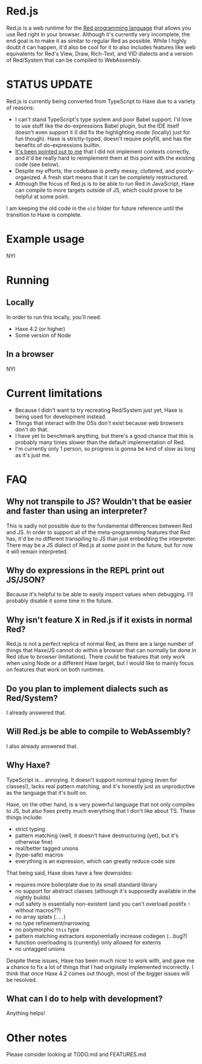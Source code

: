﻿# Red.js

Red.js is a web runtime for the [Red programming language](https://www.red-lang.org/) that allows you use Red right in your browser. Although it's currently very incomplete, the end goal is to make it as similar to regular Red as possible. While I highly doubt it can happen, it'd also be cool for it to also includes features like web equivalents for Red's View, Draw, Rich-Text, and VID dialects and a version of Red/System that can be compiled to WebAssembly.


# STATUS UPDATE
Red.js is currently being converted from TypeScript to Haxe due to a variety of reasons:
- I can't stand TypeScript's type system and poor Babel support. I'd love to use stuff like the do-expressions Babel plugin, but the IDE itself doesn't even support it (I did fix the highlighting mode (locally) just for fun though). Haxe is strictly-typed, doesn't require polyfill, and has the benefits of do-expressions builtin.
- [It's been pointed out to me](https://gitter.im/red/red.js?at=5f38e2acb7818b3998fdef69) that I did not implement contexts correctly, and it'd be really hard to reimplement them at this point with the existing code (see below).
- Despite my efforts, the codebase is pretty messy, cluttered, and poorly-organized. A fresh start means that it can be completely restructured.
- Although the focus of Red.js is to be able to run Red in JavaScript, Haxe can compile to more targets outside of JS, which could prove to be helpful at some point.

I am keeping the old code in the `old` folder for future reference until the transition to Haxe is complete.


# Example usage

NYI


# Running

## Locally
In order to run this locally, you'll need:
- Haxe 4.2 (or higher)
- Some version of Node


## In a browser

NYI


# Current limitations

- Because I didn't want to try recreating Red/System just yet, Haxe is being used for development instead.
- Things that interact with the OSs don't exist because web browsers don't do that.
- I have yet to benchmark anything, but there's a good chance that this is probably many times slower than the default implementation of Red.
- I'm currently only 1 person, so progress is gonna be kind of slow as long as it's just me.


# FAQ

## Why not transpile to JS? Wouldn't that be easier and faster than using an interpreter?
This is sadly not possible due to the fundamental differences between Red and JS.
In order to support all of the meta-programming features that Red has, it'd be no
different transpiling to JS than just embedding the interpreter. There may be a
JS dialect of Red.js at some point in the future, but for now it will remain interpreted.


## Why do expressions in the REPL print out JS/JSON?
Because it's helpful to be able to easily inspect values when debugging. I'll probably
disable it some time in the future.


## Why isn't feature X in Red.js if it exists in normal Red?
Red.js is not a perfect replica of normal Red, as there are a large number of things
that Haxe/JS cannot do within a browser that can normally be done in Red (due to browser limitations).
There *could* be features that only work when using Node or a different Haxe target, but
I would like to mainly focus on features that work on both runtimes.


## Do you plan to implement dialects such as Red/System?
I already answered that.


## Will Red.js be able to compile to WebAssembly?
I also already answered that.


## Why Haxe?
TypeScript is... annoying. It doesn't support nominal typing (even for classes!), lacks real pattern matching, and it's honestly just as unproductive as the language that it's built on.

Haxe, on the other hand, is a very powerful language that not only compiles to JS, but also fixes pretty much everything that I don't like about TS. These things include:
- strict typing
- pattern matching (well, it doesn't have destructuring (yet), but it's otherwise fine)
- real/better tagged unions
- (type-safe) macros
- everything is an expression, which can greatly reduce code size

That being said, Haxe does have a few downsides:
- requires more boilerplate due to its small standard library
- no support for abstract classes (although it's supposedly available in the nightly builds)
- null safety is essentially non-existent (and you can't overload postifx `!` without macros??)
- no array splats (`...`)
- no type refinement/narrowing
- no polymorphic `this` type
- pattern matching extractors exponentially increase codegen (...bug?)
- function overloading is (currently) only allowed for externs
- no untagged unions

Despite these issues, Haxe has been much nicer to work with, and gave me a chance to fix a lot of things that I had originally implemented incorrectly.
I think that once Haxe 4.2 comes out though, most of the bigger issues will be resolved.


## What can I do to help with development?
Anything helps!


# Other notes

Please consider looking at TODO.md and FEATURES.md